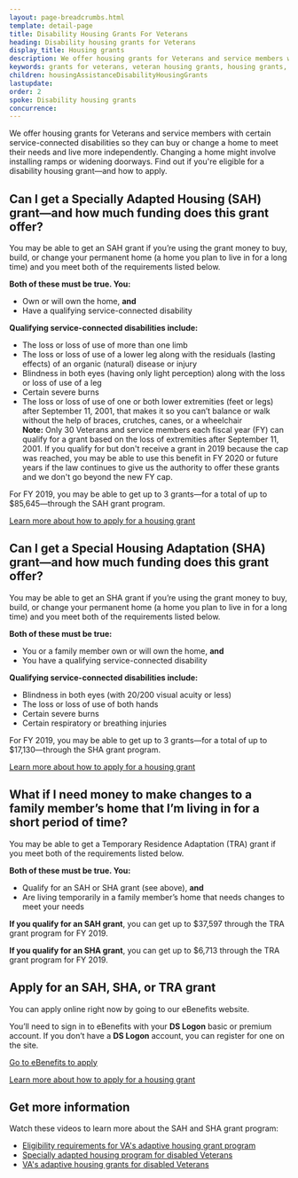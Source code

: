```yaml
---
layout: page-breadcrumbs.html
template: detail-page
title: Disability Housing Grants For Veterans
heading: Disability housing grants for Veterans
display_title: Housing grants
description: We offer housing grants for Veterans and service members with certain service-connected disabilities so they can buy or change a home to meet their needs and live more independently. Find out if you're eligible for a disability housing grant, and how to apply.
keywords: grants for veterans, veteran housing grants, housing grants, disability housing grant
children: housingAssistanceDisabilityHousingGrants
lastupdate:
order: 2
spoke: Disability housing grants
concurrence:
---
```


<div class="va-introtext">


We offer housing grants for Veterans and service members with certain service-connected disabilities so they can buy or change a home to meet their needs and live more independently. Changing a home might involve installing ramps or widening doorways. Find out if you're eligible for a disability housing grant—and how to apply.

</div>

## Can I get a Specially Adapted Housing (SAH) grant—and how much funding does this grant offer?

You may be able to get an SAH grant if you’re using the grant money to buy, build, or change your permanent home (a home you plan to live in for a long time) and you meet both of the requirements listed below.

**Both of these must be true. You:**
- Own or will own the home, **and**
- Have a qualifying service-connected disability

**Qualifying service-connected disabilities include:**
- The loss or loss of use of more than one limb
- The loss or loss of use of a lower leg along with the residuals (lasting effects) of an organic (natural) disease or injury
- Blindness in both eyes (having only light perception) along with the loss or loss of use of a leg
- Certain severe burns
- The loss or loss of use of one or both lower extremities (feet or legs) after September 11, 2001, that makes it so you can’t balance or walk without the help of braces, crutches, canes, or a wheelchair <br>**Note:** Only 30 Veterans and service members each fiscal year (FY) can qualify for a grant based on the loss of extremities after September 11, 2001. If you qualify for but don't receive a grant in 2019 because the cap was reached, you may be able to use this benefit in FY 2020 or future years if the law continues to give us the authority to offer these grants and we don't go beyond the new FY cap.

For FY 2019, you may be able to get up to 3 grants—for a total of up to $85,645—through the SAH grant program.

<a href="/housing-assistance/disability-housing-grants/how-to-apply/">Learn more about how to apply for a housing grant</a>

## Can I get a Special Housing Adaptation (SHA) grant—and how much funding does this grant offer?

You may be able to get an SHA grant if you’re using the grant money to buy, build, or change your permanent home (a home you plan to live in for a long time) and you meet both of the requirements listed below.

**Both of these must be true:**

- You or a family member own or will own the home, **and**
- You have a qualifying service-connected disability

**Qualifying service-connected disabilities include:**
- Blindness in both eyes (with 20/200 visual acuity or less)
- The loss or loss of use of both hands
- Certain severe burns
- Certain respiratory or breathing injuries

For FY 2019, you may be able to get up to 3 grants—for a total of up to $17,130—through the SHA grant program. <br>

<a href="/housing-assistance/disability-housing-grants/how-to-apply/">Learn more about how to apply for a housing grant</a>


## What if I need money to make changes to a family member’s home that I’m living in for a short period of time?

You may be able to get a Temporary Residence Adaptation (TRA) grant if you meet both of the requirements listed below.

**Both of these must be true. You:**

- Qualify for an SAH or SHA grant (see above), **and**
- Are living temporarily in a family member’s home that needs changes to meet your needs

**If you qualify for an SAH grant**, you can get up to $37,597 through the TRA grant program for FY 2019.

**If you qualify for an SHA grant**, you can get up to $6,713 through the TRA grant program for FY 2019.


## Apply for an SAH, SHA, or TRA grant

You can apply online right now by going to our eBenefits website.

You’ll need to sign in to eBenefits with your <b>DS Logon</b> basic or premium account. If you don’t have a <b>DS Logon</b> account, you can register for one on the site.

<a class="usa-button-primary va-button-primary" href="https://www.ebenefits.va.gov/ebenefits/about/feature?feature=sah-grant">Go to eBenefits to apply</a>

<a href="/housing-assistance/disability-housing-grants/how-to-apply/">Learn more about how to apply for a housing grant</a>

## Get more information

Watch these videos to learn more about the SAH and SHA grant program:
- [Eligibility requirements for VA's adaptive housing grant program](https://www.youtube.com/watch?v=AKZjGmvJJ6c) <br>
- [Specially adapted housing program for disabled Veterans](https://www.youtube.com/watch?v=gbJSFFS4z3o) <br>
- [VA's adaptive housing grants for disabled Veterans](https://www.youtube.com/watch?v=EN5QMihyuhY) <br>
